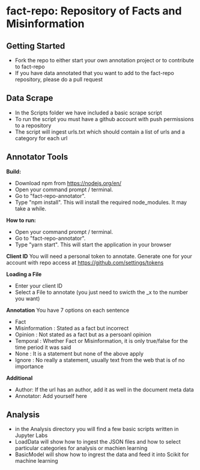 # fact-repo: Repository of Facts and Misinformation


## Getting Started
 - Fork the repo to either start your own annotation project or to contribute to fact-repo
 - If you have data annotated that you want to add to the fact-repo repository, please do a pull request
## Data Scrape
- In the Scripts folder we have included a basic scrape script
- To run the script you must have a github account with push permissions to a repository
- The script will ingest urls.txt which should contain a list of urls and a category for each url
## Annotator Tools
**Build:**
- Download npm from https://nodejs.org/en/
- Open your command prompt / terminal.
- Go to "fact-repo-annotator".
- Type "npm install". This will install the required node_modules. It may take a while.

**How to run:**
- Open your command prompt / terminal.
- Go to "fact-repo-annotator".
- Type "yarn start". This will start the application in your browser

**Client ID**
You will need a personal token to annotate. Generate one for your account with repo access at
https://github.com/settings/tokens

**Loading a File**
- Enter your client ID
- Select a File to annotate (you just need to swicth the _x to the number you want) 

**Annotation**
You have 7 options on each sentence
- Fact
- Misinformation : Stated as a fact but incorrect
- Opinion : Not stated as a fact but as a persoanl opinion
- Temporal : Whether Fact or Misinformation, it is only true/false for the time period it was said
- None : It is a statement but none of the above apply
- Ignore : No really a statement, usually text from the web that is of no importance

**Additional**
- Author: If the url has an author, add it as well in the document meta data
- Annotator: Add yourself here

## Analysis
- in the Analysis directory you will find a few basic scripts written in Jupyter Labs
- LoadData will show how to ingest the JSON files and how to select particular categories for analysis or machien learning
- BasicModel will show how to ingrest the data and feed it into Scikit for machine learning 
